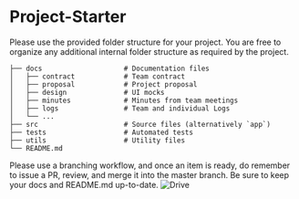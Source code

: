 # Project-Starter
Please use the provided folder structure for your project. You are free to organize any additional internal folder structure as required by the project.
```text
├── docs                    # Documentation files
│   ├── contract            # Team contract
│   ├── proposal            # Project proposal 
│   ├── design              # UI mocks
│   ├── minutes             # Minutes from team meetings
│   ├── logs                # Team and individual Logs
│   └── ...          
├── src                     # Source files (alternatively `app`)
├── tests                   # Automated tests 
├── utils                   # Utility files
└── README.md
```
Please use a branching workflow, and once an item is ready, do remember to issue a PR, review, and merge it into the master branch. Be sure to keep your docs and README.md up-to-date.
![Drive](https://drive.google.com/drive/folders/1Ic_HO0ReyS5_xveO-FNnUX63wc-phoV9?usp=sharing)
